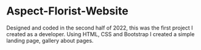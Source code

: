 # Aspect-Florist-Website
Designed and coded in the second half of 2022, this was the first project I created as a developer. Using HTML, CSS and Bootstrap I created a simple landing page, gallery about pages.
